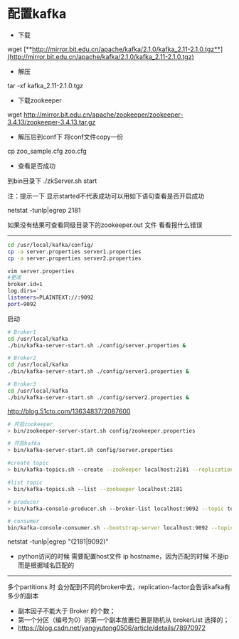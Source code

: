 # 配置kafka

- 下载

wget [**http://mirror.bit.edu.cn/apache/kafka/2.1.0/kafka_2.11-2.1.0.tgz**](http://mirror.bit.edu.cn/apache/kafka/2.1.0/kafka_2.11-2.1.0.tgz) 

- 解压

tar -xf kafka_2.11-2.1.0.tgz

- 下载zookeeper

wget http://mirror.bit.edu.cn/apache/zookeeper/zookeeper-3.4.13/zookeeper-3.4.13.tar.gz

- 解压后到conf下 将conf文件copy一份

cp zoo_sample.cfg zoo.cfg

- 查看是否成功

到bin目录下 ./zkServer.sh start 

注：提示一下 显示started不代表成功可以用如下语句查看是否开启成功

netstat -tunlp|egrep 2181

如果没有结果可查看同级目录下的zookeeper.out 文件 看看报什么错误

-----



```bash
cd /usr/local/kafka/config/
cp -a server.properties server1.properties
cp -a server.properties server2.properties

vim server.properties
#更改 
broker.id=1
log.dirs=''
listeners=PLAINTEXT://:9092
port=9092

```

启动

```bash
# Broker1
cd /usr/local/kafka
./bin/kafka-server-start.sh ./config/server.properties &

# Broker2
cd /usr/local/kafka
./bin/kafka-server-start.sh ./config/server1.properties &

# Broker3
cd /usr/local/kafka
./bin/kafka-server-start.sh ./config/server2.properties &
```

http://blog.51cto.com/13634837/2087600

```bash
# 开启zookeeper
> bin/zookeeper-server-start.sh config/zookeeper.properties
```

```bash
# 开启kafka
> bin/kafka-server-start.sh config/server.properties

```



```bash
#create topic
> bin/kafka-topics.sh --create --zookeeper localhost:2181 --replication-factor 1 --partitions 1 --topic test
```

```bash
#list topic
> bin/kafka-topics.sh --list --zookeeper localhost:2181
```

```bash
# producer
> bin/kafka-console-producer.sh --broker-list localhost:9092 --topic test
```

```bash
# consumer
bin/kafka-console-consumer.sh --bootstrap-server localhost:9092 --topic test --from-beginning
```

netstat -tunlp|egrep "(2181|9092)"

- python访问的时候 需要配置host文件 ip hostname，因为匹配的时候 不是ip而是根据域名匹配的

-----

多个partitions 时 会分配到不同的broker中去，replication-factor会告诉kafka有多少的副本

- 副本因子不能大于 Broker 的个数；
- 第一个分区（编号为0）的第一个副本放置位置是随机从 brokerList 选择的；
- https://blog.csdn.net/yangyutong0506/article/details/78970972